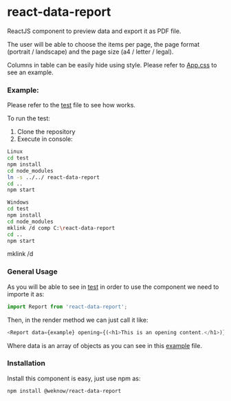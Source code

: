 # react-data-report
ReactJS component to preview data and export it as PDF file.

The user will be able to choose the items per page, the page format (portrait / landscape) and the page size (a4 / letter / legal).

Columns in table can be easily hide using style. Please refer to [App.css](test/src/App.js) to see an example.

### Example:

Please refer to the [test](test/src/App.js) file to see how works.

To run the test:
1. Clone the repository
2. Execute in console:
```BASH
Linux
cd test
npm install
cd node_modules
ln -s ../../ react-data-report
cd ..
npm start
```

```BASH
Windows
cd test
npm install
cd node_modules
mklink /d comp C:\react-data-report
cd ..
npm start
```

mklink /d 

### General Usage

As you will be able to see in [test](test/src/App.js) in order to use the component we need to importe it as:
```JAVASCRIPT
import Report from 'react-data-report';
```

Then, in the render method we can just call it like:

```JAVASCRIPT
<Report data={example} opening={(<h1>This is an opening content.</h1>)}/>
```

Where data is an array of objects as you can see in this [example](test/src/example.json) file.

### Installation

Install this component is easy, just use npm as:
```BASH
npm install @weknow/react-data-report
```
